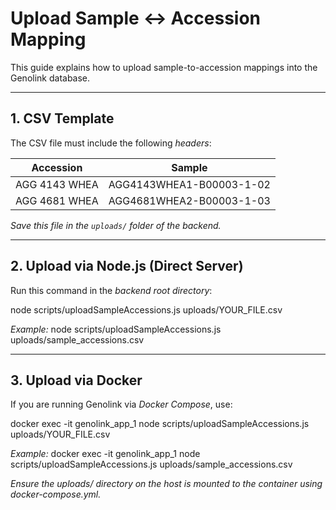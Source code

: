 # Upload Sample ↔ Accession Mapping

This guide explains how to upload sample-to-accession mappings into the Genolink database.

---

## 1. CSV Template

The CSV file must include the following *headers*:

| Accession       | Sample                                |
|-----------------|---------------------------------------|
| AGG 4143 WHEA  | AGG4143WHEA1-B00003-1-02             |
| AGG 4681 WHEA  | AGG4681WHEA2-B00003-1-03             |

*Save this file in the `uploads/` folder of the backend.*

---

## 2. Upload via Node.js (Direct Server)

Run this command in the *backend root directory*:

node scripts/uploadSampleAccessions.js uploads/YOUR_FILE.csv

*Example:*
node scripts/uploadSampleAccessions.js uploads/sample_accessions.csv

---

## 3. Upload via Docker

If you are running Genolink via *Docker Compose*, use:

docker exec -it genolink_app_1 node scripts/uploadSampleAccessions.js uploads/YOUR_FILE.csv

*Example:*
docker exec -it genolink_app_1 node scripts/uploadSampleAccessions.js uploads/sample_accessions.csv


*Ensure the uploads/ directory on the host is mounted to the container using docker-compose.yml.*

